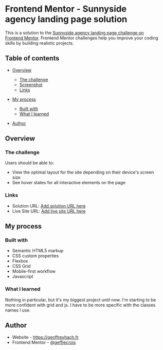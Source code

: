 # Frontend Mentor - Sunnyside agency landing page solution

This is a solution to the [Sunnyside agency landing page challenge on Frontend Mentor](https://www.frontendmentor.io/challenges/sunnyside-agency-landing-page-7yVs3B6ef). Frontend Mentor challenges help you improve your coding skills by building realistic projects.

## Table of contents

- [Overview](#overview)
  - [The challenge](#the-challenge)
  - [Screenshot](#screenshot)
  - [Links](#links)
- [My process](#my-process)
  - [Built with](#built-with)
  - [What I learned](#what-i-learned)

- [Author](#author)




## Overview

### The challenge

Users should be able to:

- View the optimal layout for the site depending on their device's screen size
- See hover states for all interactive elements on the page



### Links

- Solution URL: [Add solution URL here](https://github.com/geoffjecrois/sunnyside-agency-landing-page-main)
- Live Site URL: [Add live site URL here](https://geoffjecrois.github.io/sunnyside-agency-landing-page-main/)

## My process

### Built with

- Semantic HTML5 markup
- CSS custom properties
- Flexbox
- CSS Grid
- Mobile-first workflow
- Javascript


### What I learned

Nothing in particular, but it's my biggest project until now. I'm starting to be more confident with grid and js. I have to be more specific with the classes names I use.


## Author

- Website - https://geoffreyhach.fr
- Frontend Mentor - [@geffjecrois](https://www.frontendmentor.io/profile/geoffjecrois)


